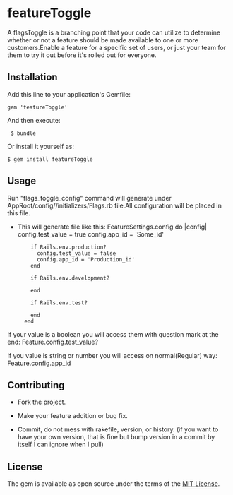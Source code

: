 # featureToggle
A flagsToggle is a branching point that your code can utilize to determine whether or not a feature should be made available to one or more customers.Enable a feature for a specific set of users, or just your team for them to try it out before it's rolled out for everyone.
## Installation

Add this line to your application's Gemfile:


    gem 'featureToggle'


And then execute:

     $ bundle

Or install it yourself as:

    $ gem install featureToggle

## Usage
 Run "flags_toggle_config" command will generate under AppRoot/config//initializers/Flags.rb file.All configuration will be placed in this file.

 * This will generate file like this:
         FeatureSettings.config do |config|
           config.test_value = true
           config.app_id = 'Some_id'

           if Rails.env.production?
             config.test_value = false
             config.app_id = 'Production_id'
           end

           if Rails.env.development?

           end

           if Rails.env.test?

           end
         end
If your value is a boolean you will access them with question mark at the end:
    Feature.config.test_value?

If you value is string or number you will access on normal(Regular) way:
    Feature.config.app_id  




## Contributing

* Fork the project.

* Make your feature addition or bug fix.

* Commit, do not mess with rakefile, version, or history. (if you want to have your own version, that is fine but bump version in a commit by itself I can ignore when I pull)

## License

The gem is available as open source under the terms of the [MIT License](http://opensource.org/licenses/MIT).
